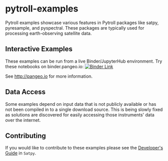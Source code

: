 # pytroll-examples

Pytroll examples showcase various features in Pytroll packages like satpy, pyresample, and pyspectral. These packages are typically used for processing earth-observing satellite data.

## Interactive Examples

These examples can be run from a live Binder/JupyterHub environment.
Try these notebooks on binder.pangeo.io: [![Binder Link][1]](http://binder.pangeo.io/v2/gh/pytroll/pytroll-examples/master)

See http://pangeo.io for more information.

## Data Access

Some examples depend on input data that is not publicly available or has not been compiled in to a single download source. This is being slowly fixed as solutions are discovered for easily accessing those instruments' data over the internet.

## Contributing

If you would like to contribute to these examples please see the [Developer's Guide](https://satpy.readthedocs.io/en/latest/dev_guide/index.html) in `Satpy`.

[1]: http://binder.pangeo.io/badge.svg

